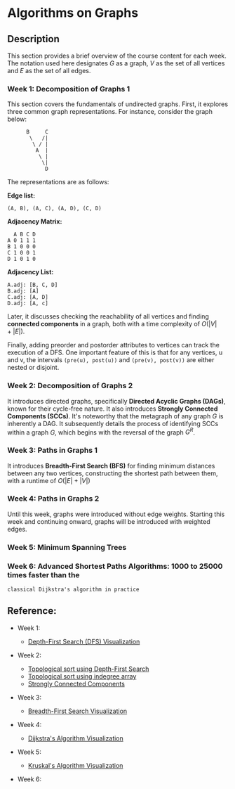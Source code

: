 # Algorithms on Graphs

## Description

This section provides a brief overview of the course content for each week. The notation
used here designates $G$ as a graph, $V$ as the set of all vertices and $E$ as the set
of all edges.

### Week 1: Decomposition of Graphs 1

This section covers the fundamentals of undirected graphs. First, it explores three
common graph representations. For instance, consider the graph below:

```
      B     C
       \   /|
        \ / |
         A  |
          \ |
           \|
            D
```

The representations are as follows:

**Edge list:**

```
(A, B), (A, C), (A, D), (C, D)
```

**Adjacency Matrix:**

```
  A B C D
A 0 1 1 1
B 1 0 0 0
C 1 0 0 1
D 1 0 1 0
```

**Adjacency List:**

```
A.adj: [B, C, D]
B.adj: [A]
C.adj: [A, D]
D.adj: [A, c]
```

Later, it discusses checking the reachability of all vertices and finding **connected
components** in a graph, both with a time complexity of $O(|V|+|E|)$.

Finally, adding preorder and postorder attributes to vertices can track the execution of
a DFS. One important feature of this is that for any vertices, u and v, the intervals
`(pre(u), post(u))` and `(pre(v), post(v))` are either nested or disjoint.

### Week 2: Decomposition of Graphs 2

It introduces directed graphs, specifically **Directed Acyclic Graphs (DAGs)**, known
for their cycle-free nature. It also introduces **Strongly Connected Components
(SCCs)**. It's noteworthy that the metagraph of any graph $G$ is inherently a DAG. It
subsequently details the process of identifying SCCs within a graph $G$, which begins
with the reversal of the graph $G^R$.

### Week 3: Paths in Graphs 1

It introduces **Breadth-First Search (BFS)** for finding minimum distances between any
two vertices, constructing the shortest path between them, with a runtime of
$O(|E| + |V|)$

### Week 4: Paths in Graphs 2

Until this week, graphs were introduced without edge weights. Starting this week and
continuing onward, graphs will be introduced with weighted edges.

### Week 5: Minimum Spanning Trees

### Week 6: Advanced Shortest Paths Algorithms: 1000 to 25000 times faster than the

    classical Dijkstra's algorithm in practice

## Reference:

-   Week 1:

    -   [Depth-First Search (DFS) Visualization](https://www.cs.usfca.edu/~galles/visualization/DFS.html)

-   Week 2:

    -   [Topological sort using Depth-First Search](https://www.cs.usfca.edu/~galles/visualization/TopoSortDFS.html)
    -   [Topological sort using indegree array](https://www.cs.usfca.edu/~galles/visualization/TopoSortIndegree.html)
    -   [Strongly Connected Components](https://www.cs.usfca.edu/~galles/visualization/ConnectedComponent.html)

-   Week 3:

    -   [Breadth-First Search Visualization](https://www.cs.usfca.edu/~galles/visualization/BFS.html)

-   Week 4:

    -   [Dijkstra's Algorithm Visualization](https://www.cs.usfca.edu/~galles/visualization/Dijkstra.html)

-   Week 5:

    -   [Kruskal's Algorithm Visualization](https://www.cs.usfca.edu/~galles/visualization/Kruskal.html)

-   Week 6:
